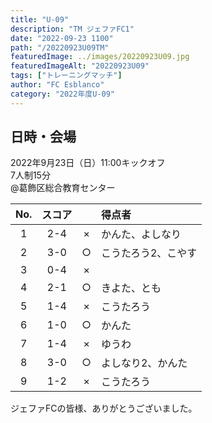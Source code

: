 ```yaml
---
title: "U-09"
description: "TM ジェファFC1"
date: "2022-09-23 1100"
path: "/20220923U09TM"
featuredImage: ../images/20220923U09.jpg
featuredImageAlt: "20220923U09"
tags: ["トレーニングマッチ"]
author: "FC Esblanco"
category: "2022年度U-09"
---
```


## 日時・会場

2022年9月23日（日）11:00キックオフ<br>
7人制15分<br>
@葛飾区総合教育センター


| No.| スコア |   |得点者  |
|:--:|:------:|:-:|:--------|
| 1  | 2-4 | × |かんた、よしなり|
| 2  | 3-0 | ○ |こうたろう2、こやす|
| 3  | 0-4 | × ||
| 4  | 2-1 | ○ |きよた、とも|
| 5  | 1-4 | × |こうたろう|
| 6  | 1-0 | ○ |かんた|
| 7  | 1-4 | × |ゆうわ|
| 8  | 3-0 | ○ |よしなり2、かんた|
| 9  | 1-2 | × |こうたろう|

ジェファFCの皆様、ありがとうございました。